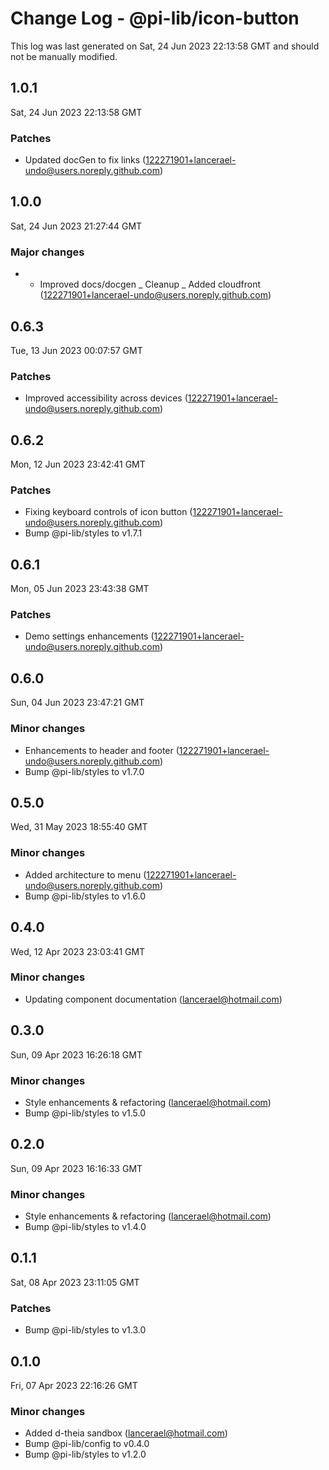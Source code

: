 # Change Log - @pi-lib/icon-button

This log was last generated on Sat, 24 Jun 2023 22:13:58 GMT and should not be manually modified.

<!-- Start content -->

## 1.0.1

Sat, 24 Jun 2023 22:13:58 GMT

### Patches

- Updated docGen to fix links (122271901+lancerael-undo@users.noreply.github.com)

## 1.0.0

Sat, 24 Jun 2023 21:27:44 GMT

### Major changes

- - Improved docs/docgen _ Cleanup _ Added cloudfront (122271901+lancerael-undo@users.noreply.github.com)

## 0.6.3

Tue, 13 Jun 2023 00:07:57 GMT

### Patches

- Improved accessibility across devices (122271901+lancerael-undo@users.noreply.github.com)

## 0.6.2

Mon, 12 Jun 2023 23:42:41 GMT

### Patches

- Fixing keyboard controls of icon button (122271901+lancerael-undo@users.noreply.github.com)
- Bump @pi-lib/styles to v1.7.1

## 0.6.1

Mon, 05 Jun 2023 23:43:38 GMT

### Patches

- Demo settings enhancements (122271901+lancerael-undo@users.noreply.github.com)

## 0.6.0

Sun, 04 Jun 2023 23:47:21 GMT

### Minor changes

- Enhancements to header and footer (122271901+lancerael-undo@users.noreply.github.com)
- Bump @pi-lib/styles to v1.7.0

## 0.5.0

Wed, 31 May 2023 18:55:40 GMT

### Minor changes

- Added architecture to menu (122271901+lancerael-undo@users.noreply.github.com)
- Bump @pi-lib/styles to v1.6.0

## 0.4.0

Wed, 12 Apr 2023 23:03:41 GMT

### Minor changes

- Updating component documentation (lancerael@hotmail.com)

## 0.3.0

Sun, 09 Apr 2023 16:26:18 GMT

### Minor changes

- Style enhancements & refactoring (lancerael@hotmail.com)
- Bump @pi-lib/styles to v1.5.0

## 0.2.0

Sun, 09 Apr 2023 16:16:33 GMT

### Minor changes

- Style enhancements & refactoring (lancerael@hotmail.com)
- Bump @pi-lib/styles to v1.4.0

## 0.1.1

Sat, 08 Apr 2023 23:11:05 GMT

### Patches

- Bump @pi-lib/styles to v1.3.0

## 0.1.0

Fri, 07 Apr 2023 22:16:26 GMT

### Minor changes

- Added d-theia sandbox (lancerael@hotmail.com)
- Bump @pi-lib/config to v0.4.0
- Bump @pi-lib/styles to v1.2.0
